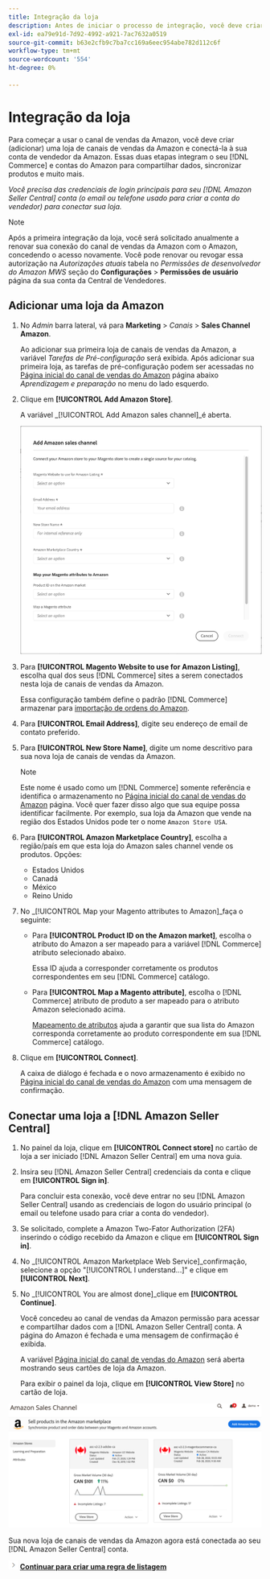 ```yaml
---
title: Integração da loja
description: Antes de iniciar o processo de integração, você deve criar (adicionar) um armazenamento de Sales Channel da Amazon e conectá-lo à sua conta de vendedor da Amazon.
exl-id: ea79e91d-7d92-4992-a921-7ac7632a0519
source-git-commit: b63e2cfb9c7ba7cc169a6eec954abe782d112c6f
workflow-type: tm+mt
source-wordcount: '554'
ht-degree: 0%

---
```


# Integração da loja

Para começar a usar o canal de vendas da Amazon, você deve criar (adicionar) uma loja de canais de vendas da Amazon e conectá-la à sua conta de vendedor da Amazon. Essas duas etapas integram o seu [!DNL Commerce] e contas do Amazon para compartilhar dados, sincronizar produtos e muito mais.

_Você precisa das credenciais de login principais para seu [!DNL Amazon Seller Central] conta (o email ou telefone usado para criar a conta do vendedor) para conectar sua loja._

>[!NOTE]
>
>Após a primeira integração da loja, você será solicitado anualmente a renovar sua conexão do canal de vendas da Amazon com o Amazon, concedendo o acesso novamente. Você pode renovar ou revogar essa autorização na _Autorizações atuais_ tabela no _Permissões de desenvolvedor do Amazon MWS_ seção do **Configurações** > **Permissões de usuário** página da sua conta da Central de Vendedores.

## Adicionar uma loja da Amazon

1. No _Admin_ barra lateral, vá para **Marketing** > _Canais_ > **Sales Channel Amazon**.

   Ao adicionar sua primeira loja de canais de vendas da Amazon, a variável _Tarefas de Pré-configuração_ será exibida. Após adicionar sua primeira loja, as tarefas de pré-configuração podem ser acessadas no [Página inicial do canal de vendas do Amazon](./amazon-sales-channel-home.md) página abaixo _Aprendizagem e preparação_ no menu do lado esquerdo.

1. Clique em **[!UICONTROL Add Amazon Store]**.

   A variável _[!UICONTROL Add Amazon sales channel]_é aberta.

   ![Adicionar a loja de canal de vendas da Amazon](assets/amazon-store-integration.png)

1. Para **[!UICONTROL Magento Website to use for Amazon Listing]**, escolha qual dos seus [!DNL Commerce] sites a serem conectados nesta loja de canais de vendas da Amazon.

   Essa configuração também define o padrão [!DNL Commerce] armazenar para [importação de ordens do Amazon](./order-settings.md).

1. Para **[!UICONTROL Email Address]**, digite seu endereço de email de contato preferido.

1. Para **[!UICONTROL New Store Name]**, digite um nome descritivo para sua nova loja de canais de vendas da Amazon.

   >[!NOTE]
   >
   >Este nome é usado como um [!DNL Commerce] somente referência e identifica o armazenamento no [Página inicial do canal de vendas do Amazon](./amazon-sales-channel-home.md) página. Você quer fazer disso algo que sua equipe possa identificar facilmente. Por exemplo, sua loja da Amazon que vende na região dos Estados Unidos pode ter o nome `Amazon Store USA`.

1. Para **[!UICONTROL Amazon Marketplace Country]**, escolha a região/país em que esta loja do Amazon sales channel vende os produtos. Opções:

   - Estados Unidos
   - Canadá
   - México
   - Reino Unido

1. No _[!UICONTROL Map your Magento attributes to Amazon]_faça o seguinte:

   - Para **[!UICONTROL Product ID on the Amazon market]**, escolha o atributo do Amazon a ser mapeado para a variável [!DNL Commerce] atributo selecionado abaixo.

      Essa ID ajuda a corresponder corretamente os produtos correspondentes em seu [!DNL Commerce] catálogo.

   - Para **[!UICONTROL Map a Magento attribute]**, escolha o [!DNL Commerce] atributo de produto a ser mapeado para o atributo Amazon selecionado acima.

      [Mapeamento de atributos](./ob-creating-magento-attributes.md) ajuda a garantir que sua lista do Amazon corresponda corretamente ao produto correspondente em sua [!DNL Commerce] catálogo.

1. Clique em **[!UICONTROL Connect]**.

   A caixa de diálogo é fechada e o novo armazenamento é exibido no [Página inicial do canal de vendas do Amazon](./amazon-sales-channel-home.md) com uma mensagem de confirmação.

## Conectar uma loja a [!DNL Amazon Seller Central]

1. No painel da loja, clique em **[!UICONTROL Connect store]** no cartão de loja a ser iniciado [!DNL Amazon Seller Central] em uma nova guia.

1. Insira seu [!DNL Amazon Seller Central] credenciais da conta e clique em **[!UICONTROL Sign in]**.

   Para concluir esta conexão, você deve entrar no seu [!DNL Amazon Seller Central] usando as credenciais de logon do usuário principal (o email ou telefone usado para criar a conta do vendedor).

1. Se solicitado, complete a Amazon Two-Fator Authorization (2FA) inserindo o código recebido da Amazon e clique em **[!UICONTROL Sign in]**.

1. No _[!UICONTROL Amazon Marketplace Web Service]_confirmação, selecione a opção &quot;[!UICONTROL I understand...]&quot; e clique em **[!UICONTROL Next]**.

1. No _[!UICONTROL You are almost done]_clique em **[!UICONTROL Continue]**.

   Você concedeu ao canal de vendas da Amazon permissão para acessar e compartilhar dados com a [!DNL Amazon Seller Central] conta. A página do Amazon é fechada e uma mensagem de confirmação é exibida.

   A variável [Página inicial do canal de vendas do Amazon](./amazon-sales-channel-home.md) será aberta mostrando seus cartões de loja da Amazon.

   Para exibir o painel da loja, clique em **[!UICONTROL View Store]** no cartão de loja.

![Página inicial do canal de vendas da Amazon com o novo cartão de loja](assets/asc-dashboard-after-2fa.png)

Sua nova loja de canais de vendas da Amazon agora está conectada ao seu [!DNL Amazon Seller Central] conta.

![Ícone Avançar](assets/btn-next.png) [**Continuar para criar uma regra de listagem**](./ob-create-listing-rule.md)
